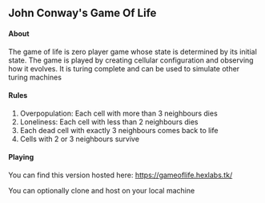 ## John Conway's Game Of Life

#### About
The game of life is zero player game whose state is determined by its initial state.
The game is played by creating cellular configuration and observing how it evolves.
It is turing complete and can be used to simulate other turing machines


#### Rules
1. Overpopulation: Each cell with more than 3 neighbours dies
2. Loneliness: Each cell with less than 2 neighbours dies
3. Each dead cell with exactly 3 neighbours comes back to life
4. Cells with 2 or 3 neighbours survive

#### Playing
You can find this version hosted here: https://gameoflife.hexlabs.tk/

You can optionally clone and host on your local machine

